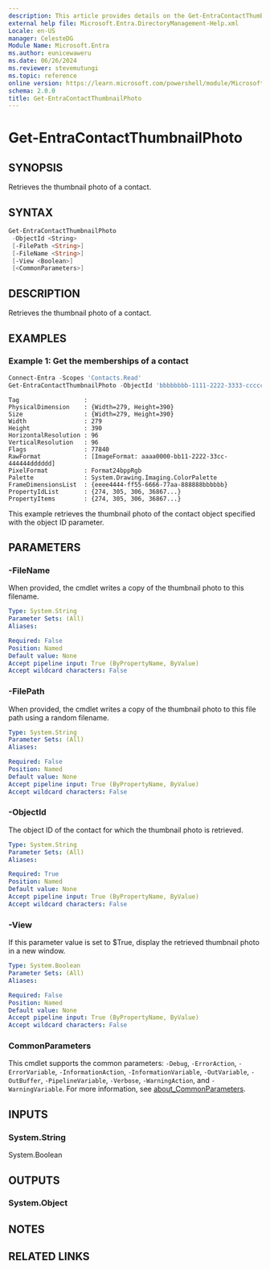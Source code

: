 ```yaml
---
description: This article provides details on the Get-EntraContactThumbnailPhoto command.
external help file: Microsoft.Entra.DirectoryManagement-Help.xml
Locale: en-US
manager: CelesteDG
Module Name: Microsoft.Entra
ms.author: eunicewaweru
ms.date: 06/26/2024
ms.reviewer: stevemutungi
ms.topic: reference
online version: https://learn.microsoft.com/powershell/module/Microsoft.Entra/Get-EntraContactThumbnailPhoto
schema: 2.0.0
title: Get-EntraContactThumbnailPhoto
---
```


# Get-EntraContactThumbnailPhoto

## SYNOPSIS

Retrieves the thumbnail photo of a contact.

## SYNTAX

```powershell
Get-EntraContactThumbnailPhoto
 -ObjectId <String>
 [-FilePath <String>]
 [-FileName <String>]
 [-View <Boolean>]
 [<CommonParameters>]
```

## DESCRIPTION

Retrieves the thumbnail photo of a contact.

## EXAMPLES

### Example 1: Get the memberships of a contact

```powershell
Connect-Entra -Scopes 'Contacts.Read'
Get-EntraContactThumbnailPhoto -ObjectId 'bbbbbbbb-1111-2222-3333-cccccccccccc'
```

```output
Tag                  :
PhysicalDimension    : {Width=279, Height=390}
Size                 : {Width=279, Height=390}
Width                : 279
Height               : 390
HorizontalResolution : 96
VerticalResolution   : 96
Flags                : 77840
RawFormat            : [ImageFormat: aaaa0000-bb11-2222-33cc-444444dddddd]
PixelFormat          : Format24bppRgb
Palette              : System.Drawing.Imaging.ColorPalette
FrameDimensionsList  : {eeee4444-ff55-6666-77aa-888888bbbbbb}
PropertyIdList       : {274, 305, 306, 36867...}
PropertyItems        : {274, 305, 306, 36867...}
```

This example retrieves the thumbnail photo of the contact object specified with the object ID parameter.

## PARAMETERS

### -FileName

When provided, the cmdlet writes a copy of the thumbnail photo to this filename.

```yaml
Type: System.String
Parameter Sets: (All)
Aliases:

Required: False
Position: Named
Default value: None
Accept pipeline input: True (ByPropertyName, ByValue)
Accept wildcard characters: False
```

### -FilePath

When provided, the cmdlet writes a copy of the thumbnail photo to this file path using a random filename.

```yaml
Type: System.String
Parameter Sets: (All)
Aliases:

Required: False
Position: Named
Default value: None
Accept pipeline input: True (ByPropertyName, ByValue)
Accept wildcard characters: False
```

### -ObjectId

The object ID of the contact for which the thumbnail photo is retrieved.

```yaml
Type: System.String
Parameter Sets: (All)
Aliases:

Required: True
Position: Named
Default value: None
Accept pipeline input: True (ByPropertyName, ByValue)
Accept wildcard characters: False
```

### -View

If this parameter value is set to $True, display the retrieved thumbnail photo in a new window.

```yaml
Type: System.Boolean
Parameter Sets: (All)
Aliases:

Required: False
Position: Named
Default value: None
Accept pipeline input: True (ByPropertyName, ByValue)
Accept wildcard characters: False
```

### CommonParameters

This cmdlet supports the common parameters: `-Debug`, `-ErrorAction`, `-ErrorVariable`, `-InformationAction`, `-InformationVariable`, `-OutVariable`, `-OutBuffer`, `-PipelineVariable`, `-Verbose`, `-WarningAction`, and `-WarningVariable`. For more information, see [about_CommonParameters](https://go.microsoft.com/fwlink/?LinkID=113216).

## INPUTS

### System.String

System.Boolean

## OUTPUTS

### System.Object

## NOTES

## RELATED LINKS
